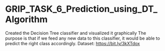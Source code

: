 # GRIP_TASK_6_Prediction_using_DT_Algorithm
Created the Decision Tree classifier and visualized it graphically
The purpose is that if we feed any new data to this classifier, it would be able to
predict the right class accordingly.
Dataset: https://bit.ly/3kXTdox
